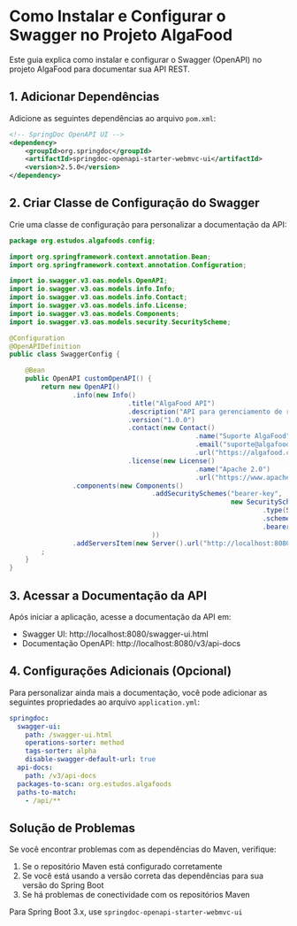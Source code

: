 # Como Instalar e Configurar o Swagger no Projeto AlgaFood

Este guia explica como instalar e configurar o Swagger (OpenAPI) no projeto AlgaFood para documentar sua API REST.

## 1. Adicionar Dependências

Adicione as seguintes dependências ao arquivo `pom.xml`:

```xml
<!-- SpringDoc OpenAPI UI -->
<dependency>
    <groupId>org.springdoc</groupId>
    <artifactId>springdoc-openapi-starter-webmvc-ui</artifactId>
    <version>2.5.0</version>
</dependency>
```

## 2. Criar Classe de Configuração do Swagger

Crie uma classe de configuração para personalizar a documentação da API:

```java
package org.estudos.algafoods.config;

import org.springframework.context.annotation.Bean;
import org.springframework.context.annotation.Configuration;

import io.swagger.v3.oas.models.OpenAPI;
import io.swagger.v3.oas.models.info.Info;
import io.swagger.v3.oas.models.info.Contact;
import io.swagger.v3.oas.models.info.License;
import io.swagger.v3.oas.models.Components;
import io.swagger.v3.oas.models.security.SecurityScheme;

@Configuration
@OpenAPIDefinition
public class SwaggerConfig {

    @Bean
    public OpenAPI customOpenAPI() {
        return new OpenAPI()
                .info(new Info()
                              .title("AlgaFood API")
                              .description("API para gerenciamento de restaurantes e pedidos de comida")
                              .version("1.0.0")
                              .contact(new Contact()
                                               .name("Suporte AlgaFood")
                                               .email("suporte@algafood.com")
                                               .url("https://algafood.com"))
                              .license(new License()
                                               .name("Apache 2.0")
                                               .url("https://www.apache.org/licenses/LICENSE-2.0")))
                .components(new Components()
                                    .addSecuritySchemes("bearer-key",
                                                        new SecurityScheme()
                                                                .type(SecurityScheme.Type.HTTP)
                                                                .scheme("bearer")
                                                                .bearerFormat("JWT")
                                    ))
                .addServersItem(new Server().url("http://localhost:8080").description("Servidor Local"));
        ;
    }
}
```

## 3. Acessar a Documentação da API

Após iniciar a aplicação, acesse a documentação da API em:

- Swagger UI: http://localhost:8080/swagger-ui.html
- Documentação OpenAPI: http://localhost:8080/v3/api-docs

## 4. Configurações Adicionais (Opcional)

Para personalizar ainda mais a documentação, você pode adicionar as seguintes propriedades ao arquivo `application.yml`:

```yaml
springdoc:
  swagger-ui:
    path: /swagger-ui.html
    operations-sorter: method
    tags-sorter: alpha
    disable-swagger-default-url: true
  api-docs:
    path: /v3/api-docs
  packages-to-scan: org.estudos.algafoods
  paths-to-match:
    - /api/**
```

## Solução de Problemas

Se você encontrar problemas com as dependências do Maven, verifique:

1. Se o repositório Maven está configurado corretamente
2. Se você está usando a versão correta das dependências para sua versão do Spring Boot
3. Se há problemas de conectividade com os repositórios Maven

Para Spring Boot 3.x, use `springdoc-openapi-starter-webmvc-ui`